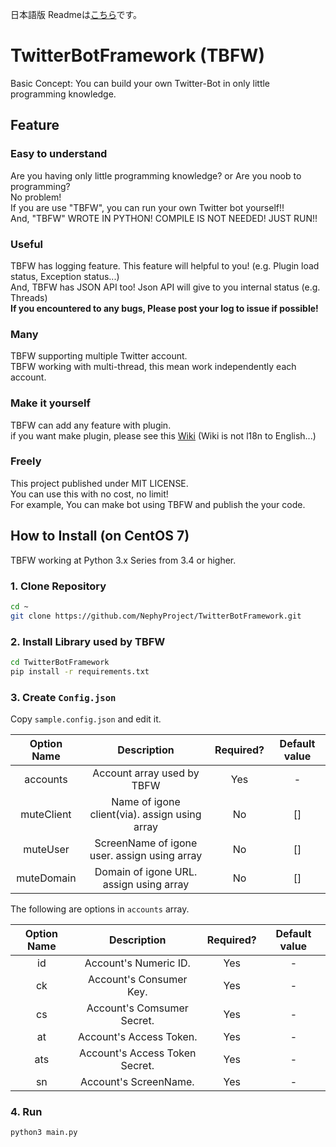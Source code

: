 日本語版 Readmeは[こちら](https://github.com/NephyProject/TwitterBotFramework/blob/master/README.md)です。

# TwitterBotFramework (TBFW)
Basic Concept: You can build your own Twitter-Bot in only little programming knowledge.

## Feature
### Easy to understand
Are you having only little programming knowledge? or Are you noob to programming?
<br>No problem!
<br>If you are use "TBFW", you can run your own Twitter bot yourself!!
<br>And, "TBFW" WROTE IN PYTHON! COMPILE IS NOT NEEDED! JUST RUN!!

### Useful
TBFW has logging feature. This feature will helpful to you! (e.g. Plugin load status, Exception status...)
<br>And, TBFW has JSON API too! Json API will give to you internal status (e.g. Threads)
<br>**If you encountered to any bugs, Please post your log to issue if possible!**

### Many
TBFW supporting multiple Twitter account.
<br>TBFW working with multi-thread, this mean work independently each account.

### Make it yourself
TBFW can add any feature with plugin.
<br>if you want make plugin, please see this [Wiki](https://github.com/NephyProject/TwitterBotFramework/wiki/%5B%E3%83%97%E3%83%A9%E3%82%B0%E3%82%A4%E3%83%B3%5D%E4%BB%95%E6%A7%98) (Wiki is not l18n to English...)

### Freely
This project published under MIT LICENSE.
<br>You can use this with no cost, no limit!
<br>For example, You can make bot using TBFW and publish the your code.

## How to Install (on CentOS 7)
TBFW working at Python 3.x Series from 3.4 or higher.

### 1. Clone Repository
```bash
cd ~
git clone https://github.com/NephyProject/TwitterBotFramework.git
```

### 2. Install Library used by TBFW
```bash
cd TwitterBotFramework
pip install -r requirements.txt
```

### 3. Create `Config.json`
Copy `sample.config.json` and edit it.

|Option Name|Description|Required?|Default value|
|:-----------:|:------------:|:-----------:|:------------:|
|accounts|Account array used by TBFW|Yes|-|
|muteClient|Name of igone client(via). assign using array|No|[]|
|muteUser|ScreenName of igone user. assign using array|No|[]|
|muteDomain|Domain of igone URL. assign using array|No|[]|

The following are options in `accounts` array.

|Option Name|Description|Required?|Default value|
|:-----------:|:------------:|:-----------:|:------------:|
|id|Account's Numeric ID.|Yes|-|
|ck|Account's Consumer Key.|Yes|-|
|cs|Account's Comsumer Secret.|Yes|-|
|at|Account's Access Token.|Yes|-|
|ats|Account's Access Token Secret.|Yes|-|
|sn|Account's ScreenName.|Yes|-|

### 4. Run
```bash
python3 main.py
```
